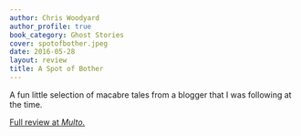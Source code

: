 ```yaml
---
author: Chris Woodyard
author_profile: true
book_category: Ghost Stories
cover: spotofbother.jpeg
date: 2016-05-28
layout: review
title: A Spot of Bother
---
```


A fun little selection of macabre tales from a blogger that I was following at the time.

[Full review at *Multo*.](https://multoghost.wordpress.com/2016/05/28/a-budget-of-book-reviews/)